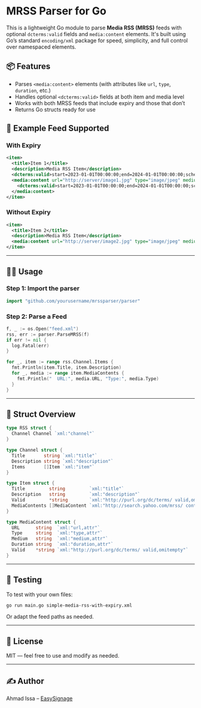 # MRSS Parser for Go

This is a lightweight Go module to parse **Media RSS (MRSS)** feeds with optional `dcterms:valid` fields and `media:content` elements. It's built using Go’s standard `encoding/xml` package for speed, simplicity, and full control over namespaced elements.

## 📦 Features

- Parses `<media:content>` elements (with attributes like `url`, `type`, `duration`, etc.)
- Handles optional `<dcterms:valid>` fields at both item and media level
- Works with both MRSS feeds that include expiry and those that don’t
- Returns Go structs ready for use

## 📂 Example Feed Supported

### With Expiry
```xml
<item>
  <title>Item 1</title>
  <description>Media RSS Item</description>
  <dcterms:valid>start=2023-01-01T00:00:00;end=2024-01-01T00:00:00;scheme=W3C-DTF</dcterms:valid>
  <media:content url="http://server/image1.jpg" type="image/jpeg" medium="image" duration="10">
    <dcterms:valid>start=2023-01-01T00:00:00;end=2024-01-01T00:00:00;scheme=W3C-DTF</dcterms:valid>
  </media:content>
</item>
```

### Without Expiry
```xml
<item>
  <title>Item 2</title>
  <description>Media RSS Item</description>
  <media:content url="http://server/image2.jpg" type="image/jpeg" medium="image" duration="10" />
</item>
```

---

## 🧑‍💻 Usage

### Step 1: Import the parser

```go
import "github.com/yourusername/mrssparser/parser"
```

### Step 2: Parse a Feed

```go
f, _ := os.Open("feed.xml")
rss, err := parser.ParseMRSS(f)
if err != nil {
  log.Fatal(err)
}

for _, item := range rss.Channel.Items {
  fmt.Println(item.Title, item.Description)
  for _, media := range item.MediaContents {
    fmt.Println("  URL:", media.URL, "Type:", media.Type)
  }
}
```

---

## 📁 Struct Overview

```go
type RSS struct {
  Channel Channel `xml:"channel"`
}

type Channel struct {
  Title       string `xml:"title"`
  Description string `xml:"description"`
  Items       []Item `xml:"item"`
}

type Item struct {
  Title         string         `xml:"title"`
  Description   string         `xml:"description"`
  Valid         *string        `xml:"http://purl.org/dc/terms/ valid,omitempty"`
  MediaContents []MediaContent `xml:"http://search.yahoo.com/mrss/ content"`
}

type MediaContent struct {
  URL      string  `xml:"url,attr"`
  Type     string  `xml:"type,attr"`
  Medium   string  `xml:"medium,attr"`
  Duration string  `xml:"duration,attr"`
  Valid    *string `xml:"http://purl.org/dc/terms/ valid,omitempty"`
}
```

---

## 🧪 Testing

To test with your own files:

```bash
go run main.go simple-media-rss-with-expiry.xml
```

Or adapt the feed paths as needed.

---

## 🔖 License

MIT — feel free to use and modify as needed.

---

## ✍️ Author

Ahmad Issa – [EasySignage](https://easysignage.com)
